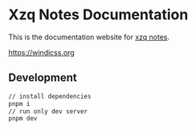 [xzq notes]: https://github.com/Mr-xzq/notes

# Xzq Notes Documentation

This is the documentation website for [xzq notes].

https://windicss.org

## Development

```bash
// install dependencies
pnpm i
// run only dev server
pnpm dev
```
